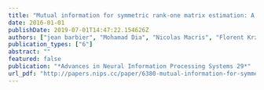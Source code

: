 ```yaml
---
title: "Mutual information for symmetric rank-one matrix estimation: A proof of the replica formula"
date: 2016-01-01
publishDate: 2019-07-01T14:47:22.154626Z
authors: ["jean barbier", "Mohamad Dia", "Nicolas Macris", "Florent Krzakala", "Thibault Lesieur", "Lenka Zdeborová"]
publication_types: ["6"]
abstract: ""
featured: false
publication: "*Advances in Neural Information Processing Systems 29*"
url_pdf: "http://papers.nips.cc/paper/6380-mutual-information-for-symmetric-rank-one-matrix-estimation-a-proof-of-the-replica-formula.pdf"
---
```


